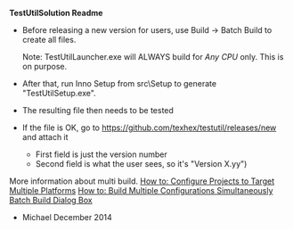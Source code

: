 
**TestUtilSolution Readme**
   
  - Before releasing a new version for users, use Build -> Batch Build to create all files. 
    
	Note: TestUtilLauncher.exe will ALWAYS build for *Any CPU* only. This is on purpose. 

  - After that, run Inno Setup from src\Setup to generate "TestUtilSetup.exe".

  - The resulting file then needs to be tested 
   
  - If the file is OK, go to https://github.com/texhex/testutil/releases/new and attach it
     - First field is just the version number
     - Second field is what the user sees, so it's "Version X.yy")
  
    
    
  More information about multi build.
  [How to: Configure Projects to Target Multiple Platforms](http://msdn.microsoft.com/en-us/library/ms165408.aspx)
  [How to: Build Multiple Configurations Simultaneously](http://msdn.microsoft.com/en-us/library/jj651644.aspx)
  [Batch Build Dialog Box](http://msdn.microsoft.com/en-us/library/169az28z%28v=vs.90%29.aspx)
 

 
 - Michael
   December 2014
